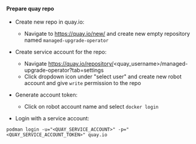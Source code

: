 #### Prepare quay repo

- Create new repo in quay.io:
  - Navigate to https://quay.io/new/ and create new empty repository named `managed-upgrade-operator`

- Create service account for the repo:
  - Navigate https://quay.io/repository/<quay_username>/managed-upgrade-operator?tab=settings
  - Click dropdown icon under "select user" and create new robot account and give `write` permission to the repo

- Generate account token:
  - Click on robot account name and select `docker login`

- Login with a service account:

```shell
podman login -u="<QUAY_SERVICE_ACCOUNT>" -p="<QUAY_SERVICE_ACCOUNT_TOKEN>" quay.io 
```
